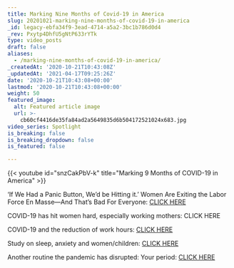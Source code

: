 ```yaml
---
title: Marking Nine Months of Covid-19 in America
slug: 20201021-marking-nine-months-of-covid-19-in-america
_id: legacy-ebfa34f9-3ead-4714-a5a2-3bc1b786d0d4
_rev: Pxytp4DhfU5gNtP633rYTk
type: video_posts
draft: false
aliases:
  - /marking-nine-months-of-covid-19-in-america/
_createdAt: '2020-10-21T10:43:08Z'
_updatedAt: '2021-04-17T09:25:26Z'
date: '2020-10-21T10:43:08+00:00'
lastmod: '2020-10-21T10:43:08+00:00'
weight: 50
featured_image:
  alt: Featured article image
  url: >-
    cb60cf4416de35fa84ad2a5649835d6b504172521024x683.jpg
video_series: Spotlight
is_breaking: false
is_breaking_dropdown: false
is_featured: false

---
```

{{< youtube id="snzCakPbV-k" title="Marking 9 Months of COVID-19 in America" >}}

‘If We Had a Panic Button, We’d be Hitting it.’ Women Are Exiting the Labor Force En Masse—And That’s Bad For Everyone: [CLICK HERE](https://time.com/5900583/women-workforce-economy-covid/)

COVID-19 has hit women hard, especially working mothers: CLICK HERE

COVID-19 and the reduction of work hours: [CLICK HERE](https://onlinelibrary.wiley.com/doi/full/10.1111/gwao.12506)

Study on sleep, anxiety and women/children: [CLICK HERE](https://onlinelibrary.wiley.com/doi/10.1111/jsr.13201)

Another routine the pandemic has disrupted: Your period: [CLICK HERE](https://www.washingtonpost.com/lifestyle/wellness/coronavirus-period-menstruation-disruption/2020/08/21/0966b79a-e332-11ea-b69b-64f7b0477ed4_story.html)
